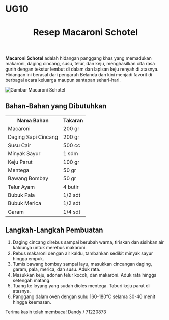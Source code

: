 # UG10
<!DOCTYPE html>
<html lang="en">
<head>
    <meta charset="UTF-8">
    <meta name="viewport" content="width=device-width, initial-scale=1.0">
    <title>Resep Macaroni Schotel</title>
    <link rel="stylesheet" href="style.css">
</head>
<body>
    <header>
        <h1>Resep Macaroni Schotel</h1>
    </header>
    <main>
        <div id="desc">
            <p><b>Macaroni Schotel</b> adalah hidangan panggang khas yang memadukan makaroni, daging cincang, susu, telur, dan keju, menghasilkan cita rasa gurih dengan tekstur lembut di dalam dan lapisan keju renyah di atasnya. Hidangan ini berasal dari pengaruh Belanda dan kini menjadi favorit di berbagai acara keluarga maupun santapan sehari-hari.</p>
            <img src="macaroni.jpg" alt="Gambar Macaroni Schotel">
        </div>
        <div id="bahan">
            <h2>Bahan-Bahan yang Dibutuhkan</h2>
            <table>
                <tr>
                    <th>Nama Bahan</th>
                    <th>Takaran</th>
                </tr>
                <tr>
                    <td>Macaroni</td>
                    <td>200 gr</td>
                </tr>
                <tr>
                    <td>Daging Sapi Cincang</td>
                    <td>200 gr</td>
                </tr>
                <tr>
                    <td>Susu Cair</td>
                    <td>500 cc</td>
                </tr>
                <tr>
                    <td>Minyak Sayur</td>
                    <td>1 sdm</td>
                </tr>
                <tr>
                    <td>Keju Parut</td>
                    <td>100 gr</td>
                </tr>
                <tr>
                    <td>Mentega</td>
                    <td>50 gr</td>
                </tr>
                <tr>
                    <td>Bawang Bombay</td>
                    <td>50 gr</td>
                </tr>
                <tr>
                    <td>Telur Ayam</td>
                    <td>4 butir</td>
                </tr>
                <tr>
                    <td>Bubuk Pala</td>
                    <td>1/2 sdt</td>
                </tr>
                <tr>
                    <td>Bubuk Merica</td>
                    <td>1/2 sdt</td>
                </tr>
                <tr>
                    <td>Garam</td>
                    <td>1/4 sdt</td>
                </tr>
            </table>
        </div>
        <div id="cara-pembuatan">
            <h2>Langkah-Langkah Pembuatan</h2>
            <ol>
                <li>Daging cincang direbus sampai berubah warna, tiriskan dan sisihkan air kaldunya untuk merebus makaroni.</li>
                <li>Rebus makaroni dengan air kaldu, tambahkan sedikit minyak sayur hingga empuk.</li>
                <li>Tumis bawang bombay sampai layu, masukkan cincangan daging, garam, pala, merica, dan susu. Aduk rata.</li>
                <li>Masukkan keju, adonan telur kocok, dan makaroni. Aduk rata hingga setengah matang.</li>
                <li>Tuang ke loyang yang sudah dioles mentega. Taburi keju parut di atasnya.</li>
                <li>Panggang dalam oven dengan suhu 160-180°C selama 30-40 menit hingga keemasan.</li>
            </ol>
        </div>
    </main>
    <footer>
        <p>Terima kasih telah membaca! Dandy / 71220873</p>
    </footer>
</body>
</html>
